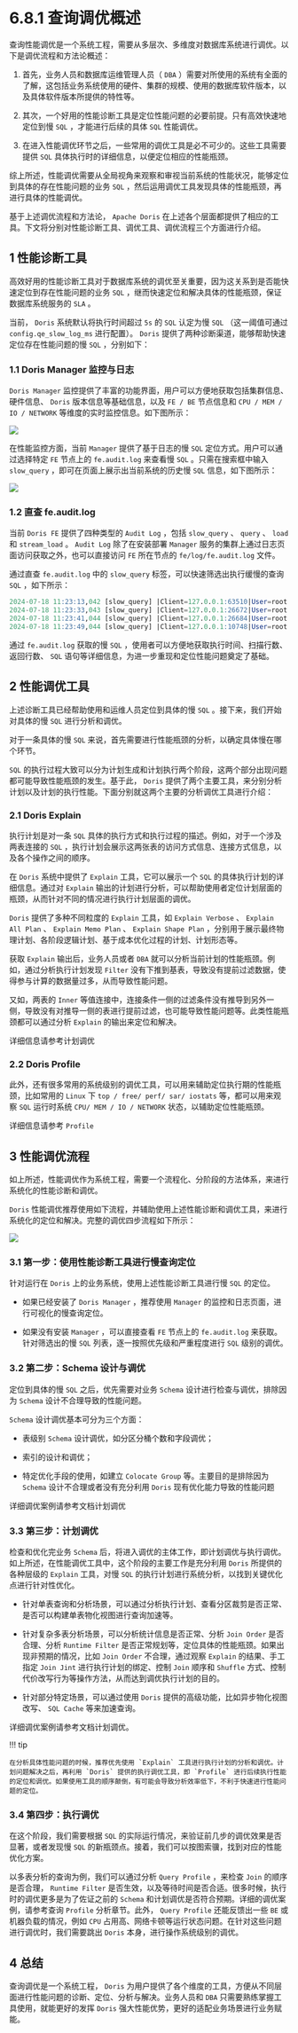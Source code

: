 # 6.8.1 查询调优概述

查询性能调优是一个系统工程，需要从多层次、多维度对数据库系统进行调优。以下是调优流程和方法论概述：

1. 首先，业务人员和数据库运维管理人员（ `DBA` ）需要对所使用的系统有全面的了解，这包括业务系统使用的硬件、集群的规模、使用的数据库软件版本，以及具体软件版本所提供的特性等。

2. 其次，一个好用的性能诊断工具是定位性能问题的必要前提。只有高效快速地定位到慢 `SQL` ，才能进行后续的具体 `SQL` 性能调优。

3. 在进入性能调优环节之后，一些常用的调优工具是必不可少的。这些工具需要提供 `SQL` 具体执行时的详细信息，以便定位相应的性能瓶颈。

综上所述，性能调优需要从全局视角来观察和审视当前系统的性能状况，能够定位到具体的存在性能问题的业务 `SQL` ，然后运用调优工具发现具体的性能瓶颈，再进行具体的性能调优。

基于上述调优流程和方法论， `Apache Doris` 在上述各个层面都提供了相应的工具。下文将分别对性能诊断工具、调优工具、调优流程三个方面进行介绍。

## 1 性能诊断工具

高效好用的性能诊断工具对于数据库系统的调优至关重要，因为这关系到是否能快速定位到存在性能问题的业务 `SQL` ，继而快速定位和解决具体的性能瓶颈，保证数据库系统服务的 `SLA` 。

当前， `Doris` 系统默认将执行时间超过 `5s` 的 `SQL` 认定为慢 `SQL` （这一阈值可通过 `config.qe_slow_log_ms` 进行配置）。 `Doris` 提供了两种诊断渠道，能够帮助快速定位存在性能问题的慢 `SQL` ，分别如下：

### 1.1 Doris Manager 监控与日志

`Doris Manager` 监控提供了丰富的功能界面，用户可以方便地获取包括集群信息、硬件信息、 `Doris` 版本信息等基础信息，以及 `FE / BE` 节点信息和 `CPU / MEM / IO / NETWORK` 等维度的实时监控信息。如下图所示：

![](../../../../../assets/images/Doris/Doris用户手册/6%20查询加速/6.8%20查询调优原理与实践/6.8.1%20查询调优概述_image_1.png)

在性能监控方面，当前 `Manager` 提供了基于日志的慢 `SQL` 定位方式。用户可以通过选择特定 `FE` 节点上的 `fe.audit.log` 来查看慢 `SQL` 。只需在搜索框中输入 `slow_query` ，即可在页面上展示出当前系统的历史慢 `SQL` 信息，如下图所示：

![](../../../../../assets/images/Doris/Doris用户手册/6%20查询加速/6.8%20查询调优原理与实践/6.8.1%20查询调优概述_image_2.png)

### 1.2 直查 fe.audit.log

当前 `Doris FE` 提供了四种类型的 `Audit Log` ，包括 `slow_query` 、 `query` 、 `load` 和 `stream_load` 。 `Audit Log` 除了在安装部署 `Manager` 服务的集群上通过日志页面访问获取之外，也可以直接访问 `FE` 所在节点的 `fe/log/fe.audit.log` 文件。

通过直查 `fe.audit.log` 中的 `slow_query` 标签，可以快速筛选出执行缓慢的查询 `SQL` ，如下所示：

```sql
2024-07-18 11:23:13,042 [slow_query] |Client=127.0.0.1:63510|User=root|Ctl=internal|Db=tpch_sf1000|State=EOF|ErrorCode=0|ErrorMessage=|Time(ms)=11603|ScanBytes=236667379712|ScanRows=13649979418|ReturnRows=100|StmtId=1689|QueryId=91ff336304f14182-9ca537eee75b3856|IsQuery=true|isNereids=true|feIp=172.21.0.10|Stmt=select     c_name,     c_custkey,     o_orderkey,     o_orderdate,     o_totalprice,     sum(l_quantity) from     customer,     orders,     lineitem where     o_orderkey  in  (         select             l_orderkey         from             lineitem         group  by             l_orderkey  having                 sum(l_quantity)  >  300     )     and  c_custkey  =  o_custkey     and  o_orderkey  =  l_orderkey group  by     c_name,     c_custkey,     o_orderkey,     o_orderdate,     o_totalprice order  by     o_totalprice  desc,     o_orderdate limit  100|CpuTimeMS=918556|ShuffleSendBytes=3267419|ShuffleSendRows=89668|SqlHash=b4e1de9f251214a30188180f37907f7d|peakMemoryBytes=38720935552|SqlDigest=d41d8cd98f00b204e9800998ecf8427e|cloudClusterName=UNKNOWN|TraceId=|WorkloadGroup=normal|FuzzyVariables=|scanBytesFromLocalStorage=0|scanBytesFromRemoteStorage=0
2024-07-18 11:23:33,043 [slow_query] |Client=127.0.0.1:26672|User=root|Ctl=internal|Db=tpch_sf1000|State=EOF|ErrorCode=0|ErrorMessage=|Time(ms)=8978|ScanBytes=334985555968|ScanRows=10717654374|ReturnRows=100|StmtId=1815|QueryId=6e1fae453cb04d9a-b1e5f94d9cea1885|IsQuery=true|isNereids=true|feIp=172.21.0.10|Stmt=select     s_name,     count(*) as numwait from     supplier,     lineitem l1,     orders,     nation where     s_suppkey = l1.l_suppkey     and o_orderkey = l1.l_orderkey     and o_orderstatus = 'F'     and l1.l_receiptdate > l1.l_commitdate     and exists (         select             *         from             lineitem l2         where                 l2.l_orderkey = l1.l_orderkey           and l2.l_suppkey <> l1.l_suppkey     )     and not exists (         select             *         from             lineitem l3         where                 l3.l_orderkey = l1.l_orderkey           and l3.l_suppkey <> l1.l_suppkey           and l3.l_receiptdate > l3.l_commitdate     )     and s_nationkey = n_nationkey     and n_name = 'SAUDI ARABIA' group by     s_name order by     numwait desc,     s_name limit 100|CpuTimeMS=990127|ShuffleSendBytes=59208164|ShuffleSendRows=3651504|SqlHash=f8a30e4182d72cce3eff6cb385005b1f|peakMemoryBytes=10495660672|SqlDigest=d41d8cd98f00b204e9800998ecf8427e|cloudClusterName=UNKNOWN|TraceId=|WorkloadGroup=normal|FuzzyVariables=|scanBytesFromLocalStorage=0|scanBytesFromRemoteStorage=0
2024-07-18 11:23:41,044 [slow_query] |Client=127.0.0.1:26684|User=root|Ctl=internal|Db=tpch_sf1000|State=EOF|ErrorCode=0|ErrorMessage=|Time(ms)=8514|ScanBytes=334986551296|ScanRows=10717654374|ReturnRows=100|StmtId=1833|QueryId=4f91483464ce4aa8-beeed7dcb8675bc8|IsQuery=true|isNereids=true|feIp=172.21.0.10|Stmt=select     s_name,     count(*) as numwait from     supplier,     lineitem l1,     orders,     nation where     s_suppkey = l1.l_suppkey     and o_orderkey = l1.l_orderkey     and o_orderstatus = 'F'     and l1.l_receiptdate > l1.l_commitdate     and exists (         select             *from             lineitem l2         where                 l2.l_orderkey = l1.l_orderkey           and l2.l_suppkey <> l1.l_suppkey     )     and not exists (         select*         from             lineitem l3         where                 l3.l_orderkey = l1.l_orderkey           and l3.l_suppkey <> l1.l_suppkey           and l3.l_receiptdate > l3.l_commitdate     )     and s_nationkey = n_nationkey     and n_name = 'SAUDI ARABIA' group by     s_name order by     numwait desc,     s_name limit 100|CpuTimeMS=925841|ShuffleSendBytes=59223190|ShuffleSendRows=3651602|SqlHash=f8a30e4182d72cce3eff6cb385005b1f|peakMemoryBytes=10505123104|SqlDigest=d41d8cd98f00b204e9800998ecf8427e|cloudClusterName=UNKNOWN|TraceId=|WorkloadGroup=normal|FuzzyVariables=|scanBytesFromLocalStorage=0|scanBytesFromRemoteStorage=0
2024-07-18 11:23:49,044 [slow_query] |Client=127.0.0.1:10748|User=root|Ctl=internal|Db=tpch_sf1000|State=EOF|ErrorCode=0|ErrorMessage=|Time(ms)=8660|ScanBytes=334987673600|ScanRows=10717654374|ReturnRows=100|StmtId=1851|QueryId=4599cb1bab204f80-ac430dd78b45e3da|IsQuery=true|isNereids=true|feIp=172.21.0.10|Stmt=select     s_name,     count(*) as numwait from     supplier,     lineitem l1,     orders,     nation where     s_suppkey = l1.l_suppkey     and o_orderkey = l1.l_orderkey     and o_orderstatus = 'F'     and l1.l_receiptdate > l1.l_commitdate     and exists (         select*         from             lineitem l2         where                 l2.l_orderkey = l1.l_orderkey           and l2.l_suppkey <> l1.l_suppkey     )     and not exists (         select             *         from             lineitem l3         where                 l3.l_orderkey = l1.l_orderkey           and l3.l_suppkey <> l1.l_suppkey           and l3.l_receiptdate > l3.l_commitdate     )     and s_nationkey = n_nationkey     and n_name = 'SAUDI ARABIA' group by     s_name order by     numwait desc,     s_name limit 100|CpuTimeMS=932664|ShuffleSendBytes=59223178|ShuffleSendRows=3651991|SqlHash=f8a30e4182d72cce3eff6cb385005b1f|peakMemoryBytes=10532849344|SqlDigest=d41d8cd98f00b204e9800998ecf8427e|cloudClusterName=UNKNOWN|TraceId=|WorkloadGroup=normal|FuzzyVariables=|scanBytesFromLocalStorage=0|scanBytesFromRemoteStorage=0
```

通过 `fe.audit.log` 获取的慢 `SQL` ，使用者可以方便地获取执行时间、扫描行数、返回行数、 `SQL` 语句等详细信息，为进一步重现和定位性能问题奠定了基础。

## 2 性能调优工具

上述诊断工具已经帮助使用和运维人员定位到具体的慢 `SQL` 。接下来，我们开始对具体的慢 `SQL` 进行分析和调优。

对于一条具体的慢 `SQL` 来说，首先需要进行性能瓶颈的分析，以确定具体慢在哪个环节。

`SQL` 的执行过程大致可以分为计划生成和计划执行两个阶段，这两个部分出现问题都可能导致性能瓶颈的发生。基于此， `Doris` 提供了两个主要工具，来分别分析计划以及计划的执行性能。下面分别就这两个主要的分析调优工具进行介绍：

### 2.1 Doris Explain

执行计划是对一条 `SQL` 具体的执行方式和执行过程的描述。例如，对于一个涉及两表连接的 `SQL` ，执行计划会展示这两张表的访问方式信息、连接方式信息，以及各个操作之间的顺序。

在 `Doris` 系统中提供了 `Explain` 工具，它可以展示一个 `SQL` 的具体执行计划的详细信息。通过对 `Explain` 输出的计划进行分析，可以帮助使用者定位计划层面的瓶颈，从而针对不同的情况进行执行计划层面的调优。

`Doris` 提供了多种不同粒度的 `Explain` 工具，如 `Explain Verbose` 、 `Explain All Plan` 、 `Explain Memo Plan` 、 `Explain Shape Plan` ，分别用于展示最终物理计划、各阶段逻辑计划、基于成本优化过程的计划、计划形态等。

获取 `Explain` 输出后，业务人员或者 `DBA` 就可以分析当前计划的性能瓶颈。例如，通过分析执行计划发现 `Filter` 没有下推到基表，导致没有提前过滤数据，使得参与计算的数据量过多，从而导致性能问题。

又如，两表的 `Inner` 等值连接中，连接条件一侧的过滤条件没有推导到另外一侧，导致没有对推导一侧的表进行提前过滤，也可能导致性能问题等。此类性能瓶颈都可以通过分析 `Explain` 的输出来定位和解决。

详细信息请参考计划调优

### 2.2 Doris Profile

此外，还有很多常用的系统级别的调优工具，可以用来辅助定位执行期的性能瓶颈，比如常用的 `Linux` 下 `top / free/ perf/ sar/ iostats` 等，都可以用来观察 `SQL` 运行时系统 `CPU/ MEM / IO / NETWORK` 状态，以辅助定位性能瓶颈。

详细信息请参考 `Profile`

## 3 性能调优流程

如上所述，性能调优作为系统工程，需要一个流程化、分阶段的方法体系，来进行系统化的性能诊断和调优。

`Doris` 性能调优推荐使用如下流程，并辅助使用上述性能诊断和调优工具，来进行系统化的定位和解决。完整的调优四步流程如下所示：

![](../../../../../assets/images/Doris/Doris用户手册/6%20查询加速/6.8%20查询调优原理与实践/6.8.1%20查询调优概述_image_3.jpg)

### 3.1 第一步：使用性能诊断工具进行慢查询定位

针对运行在 `Doris` 上的业务系统，使用上述性能诊断工具进行慢 `SQL` 的定位。

* 如果已经安装了 `Doris Manager` ，推荐使用 `Manager` 的监控和日志页面，进行可视化的慢查询定位。

* 如果没有安装 `Manager` ，可以直接查看 `FE` 节点上的 `fe.audit.log` 来获取。针对筛选出的慢 `SQL` 列表，逐一按照优先级和严重程度进行 `SQL` 级别的调优。

### 3.2 第二步：Schema 设计与调优

定位到具体的慢 `SQL` 之后，优先需要对业务 `Schema` 设计进行检查与调优，排除因为 `Schema` 设计不合理导致的性能问题。

`Schema` 设计调优基本可分为三个方面：

* 表级别 `Schema` 设计调优，如分区分桶个数和字段调优；

* 索引的设计和调优；

* 特定优化手段的使用，如建立 `Colocate Group` 等。主要目的是排除因为 `Schema` 设计不合理或者没有充分利用 `Doris` 现有优化能力导致的性能问题

详细调优案例请参考文档计划调优

### 3.3 第三步：计划调优

检查和优化完业务 `Schema` 后，将进入调优的主体工作，即计划调优与执行调优。如上所述，在性能调优工具中，这个阶段的主要工作是充分利用 `Doris` 所提供的各种层级的 `Explain` 工具，对慢 `SQL` 的执行计划进行系统分析，以找到关键优化点进行针对性优化。

* 针对单表查询和分析场景，可以通过分析执行计划、查看分区裁剪是否正常、是否可以构建单表物化视图进行查询加速等。

* 针对复杂多表分析场景，可以分析统计信息是否正常、分析 `Join Order` 是否合理、分析 `Runtime Filter` 是否正常规划等，定位具体的性能瓶颈。如果出现非预期的情况，比如 `Join Order` 不合理，通过观察 `Explain` 的结果、手工指定 `Join Jint` 进行执行计划的绑定、控制 `Join` 顺序和 `Shuffle` 方式、控制代价改写行为等操作方法，从而达到调优执行计划的目的。

* 针对部分特定场景，可以通过使用 `Doris` 提供的高级功能，比如异步物化视图改写、 `SQL Cache` 等来加速查询。

详细调优案例请参考文档计划调优。

!!! tip

    在分析具体性能问题的时候，推荐优先使用 `Explain` 工具进行执行计划的分析和调优。计划问题解决之后，再利用 `Doris` 提供的执行调优工具，即 `Profile` 进行后续执行性能的定位和调优。如果使用工具的顺序颠倒，有可能会导致分析效率低下，不利于快速进行性能问题的定位。

### 3.4 第四步：执行调优

在这个阶段，我们需要根据 `SQL` 的实际运行情况，来验证前几步的调优效果是否显著，或者发现慢 `SQL` 的新瓶颈点。接着，我们可以按图索骥，找到对应的性能优化方案。

以多表分析的查询为例，我们可以通过分析 `Query Profile` ，来检查 `Join` 的顺序是否合理， `Runtime Filter` 是否生效，以及等待时间是否合适。很多时候，执行时的调优更多是为了佐证之前的 `Schema` 和计划调优是否符合预期。详细的调优案例，请参考查询 `Profile` 分析章节。此外， `Query Profile` 还能反馈出一些 `BE` 或机器负载的情况，例如 `CPU` 占用高、网络卡顿等运行状态问题。在针对这些问题进行调优时，我们需要跳出 `Doris` 本身，进行操作系统级别的调优。

## 4 总结

查询调优是一个系统工程， `Doris` 为用户提供了各个维度的工具，方便从不同层面进行性能问题的诊断、定位、分析与解决。业务人员和 `DBA` 只需要熟练掌握工具使用，就能更好的发挥 `Doris` 强大性能优势，更好的适配业务场景进行业务赋能。
